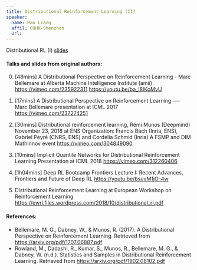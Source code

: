 ```yaml
---
title: Distributional Reinforcement Learning (II)
speaker:
  name: Hao Liang
  affil: CUHK-Shenzhen
  url: 
---
```


Distributional RL (I) [slides](/static/files/RL_seminars2019-0311hao_distributional_final.pdf)


#### Talks and slides from original authors:
0. [48mins] A Distributional Perspective on Reinforcement Learning - Marc Bellemare at Alberta Machine Intelligence Institute (amii)
https://vimeo.com/235922311
https://youtu.be/ba_l8IKoMvU

1. [17mins] A Distributional Perspective on Reinforcement Learning —- Marc Bellemare presentation at ICML 2017 
https://vimeo.com/237274251

2. [30mins] Distributional reinforcement learning, Rémi Munos (Deepmind) November 23, 2018 at ENS Organization: Francis Bach (Inria, ENS), Gabriel Peyré (CNRS, ENS) and Cordelia Schmid (Inria) A FSMP and DIM MathInnov event
https://vimeo.com/304849090

3. [10mins] Implicit Quantile Networks for Distributional Reinforcement Learning Presentation at ICML 2018
https://vimeo.com/312260406

4. [1h04mins] Deep RL Bootcamp Frontiers Lecture I: Recent Advances, Frontiers and Future of Deep RL
https://youtu.be/bsuvM1jO-4w

5. Distributional Reinforcement Learning at European Workshop on Reinforcement Learning
https://ewrl.files.wordpress.com/2018/10/distributional_rl.pdf


#### References:
- Bellemare, M. G., Dabney, W., & Munos, R. (2017). A Distributional Perspective on Reinforcement Learning. Retrieved from https://arxiv.org/pdf/1707.06887.pdf
- Rowland, M., Dadashi, R., Kumar, S., Munos, R., Bellemare, M. G., & Dabney, W. (n.d.). Statistics and Samples in Distributional Reinforcement Learning. Retrieved from https://arxiv.org/pdf/1902.08102.pdf
